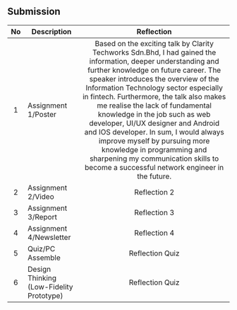 ## Submission
| No | Description  | Reflection |
| :-----: |  ------ | :-----: | 
| 1 | Assignment 1/Poster | Based on the exciting talk by Clarity Techworks Sdn.Bhd, I had gained the information, deeper understanding and further knowledge on future career. The speaker introduces the overview of the Information Technology sector especially in fintech. Furthermore, the talk also makes me realise the lack of fundamental knowledge in the job such as web developer, UI/UX designer and Android and IOS developer. In sum, I would always improve myself by pursuing more knowledge in programming and sharpening my communication skills to become a successful network engineer in the future. | 
| 2 | Assignment 2/Video | Reflection 2 | 
| 3 | Assignment 3/Report | Reflection 3 | 
| 4 | Assignment 4/Newsletter | Reflection 4 |
| 5 | Quiz/PC Assemble | Reflection Quiz |
| 6 | Design Thinking (Low-Fidelity Prototype) | Reflection Quiz |
